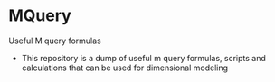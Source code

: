# MQuery
Useful M query formulas

* This repository is a dump of useful m query formulas, scripts and calculations that can be used for dimensional modeling
